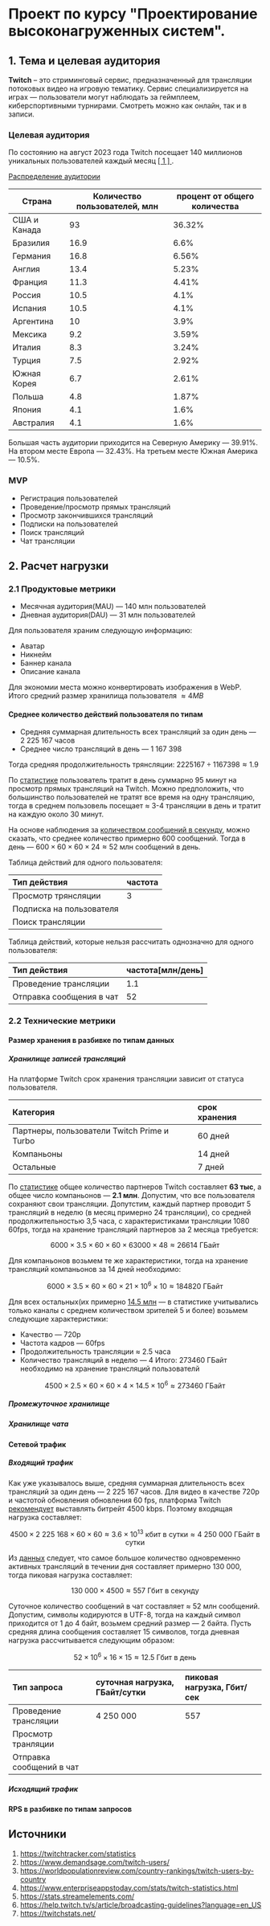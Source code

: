 # Проект по курсу "Проектирование высоконагруженных систем".

## 1. Тема и целевая аудитория

**Twitch** – это стриминговый сервис, предназначенный для трансляции потоковых видео на игровую тематику. Сервис специализируется на играх — пользователи могут наблюдать за геймплеем, киберспортивными турнирами. Смотреть можно как онлайн, так и в записи.

### Целевая аудитория

По состоянию на август 2023 года Twitch посещает 140 миллионов уникальных пользователей каждый месяц [ \[ 1 \] ][2].

[Распределение аудитории][3]

| Страна       | Количество пользователей, млн | процент от общего количества |
| ------------ | ----------------------------- | ---------------------------- |
| США и Канада | 93                            | 36.32%                       |
| Бразилия     | 16.9                          | 6.6%                         |
| Германия     | 16.8                          | 6.56%                        |
| Англия       | 13.4                          | 5.23%                        |
| Франция      | 11.3                          | 4.41%                        |
| Россия       | 10.5                          | 4.1%                         |
| Испания      | 10.5                          | 4.1%                         |
| Аргентина    | 10                            | 3.9%                         |
| Мексика      | 9.2                           | 3.59%                        |
| Италия       | 8.3                           | 3.24%                        |
| Турция       | 7.5                           | 2.92%                        |
| Южная Корея  | 6.7                           | 2.61%                        |
| Польша       | 4.8                           | 1.87%                        |
| Япония       | 4.1                           | 1.6%                         |
| Австралия    | 4.1                           | 1.6%                         |

Большая часть аудитории приходится на Северную Америку — 39.91%. На втором месте Европа — 32.43%. На третьем месте Южная Америка — 10.5%.

### MVP

- Регистрация пользователей
- Проведение/просмотр прямых трансляций
- Просмотр закончившихся трансляций
- Подписки на пользователей
- Поиск трансляций
- Чат трансляции

## 2. Расчет нагрузки

### 2.1 Продуктовые метрики

- Месячная аудитория(MAU) — 140 млн пользователей
- Дневная аудитория(DAU) — 31 млн пользователей

Для пользователя храним следующую информацию:

- Аватар
- Никнейм
- Баннер канала
- Описание канала

Для экономии места можно конвертировать изображения в WebP.
Итого средний размер хранилища пользователя $\approx 4 MB$

#### Среднее количество действий пользователя по типам

- Средняя суммарная длительность всех трансляций за один день — 2 225 167 часов
- Среднее число трансляций в день — 1 167 398

Тогда средняя продолжительность трянсляции: $2225167 \div 1167398 \approx 1.9$

По [статистике][4] пользователь тратит в день суммарно 95 минут на просмотр прямых трансляций на Twitch.
Можно предположить, что большинство пользователей не тратят все время на одну трансляцию, тогда в среднем пользовель посещает $\approx$ 3-4 трансляции в день и тратит на каждую около 30 минут.

На основе наблюдения за [количеством сообщений в секунду][5], можно сказать, что среднее количество примерно 600 сообщений. Тогда в день — $600 \times 60 \times 60 \times 24 \approx 52$ млн сообщений в день.

Таблица действий для одного пользователя:

| Тип действия             | частота |
| :----------------------- | :------ |
| Просмотр трянсляции      | 3       |
| Подписка на пользователя |         |
| Поиск трансляции         |         |

Таблица действий, которые нельзя рассчитать однозначно для одного пользователя:

| Тип действия             | частота\[млн/день\] |
| :----------------------- | :------------------ |
| Проведение трансляции    | 1.1                 |
| Отправка сообщения в чат | 52                  |

### 2.2 Технические метрики

#### Размер хранения в разбивке по типам данных

##### Хранилище записей трансляций

На платформе Twitch срок хранения трансляции зависит от статуса пользователя.

| Категория                                   | срок хранения |
| :------------------------------------------ | :------------ |
| Партнеры, пользователи Twitch Prime и Turbo | 60 дней       |
| Компаньоны                                  | 14 дней       |
| Остальные                                   | 7 дней        |

По [статистике](https://streamscharts.com/overview/partners) общее количество партнеров Twitch составляет **63 тыс**, а общее число компаньонов — **2.1 млн**. Допустим, что все пользователя сохраняют свои трансляции.
Допутстим, каждый партнер проводит 5 трансляций в неделю (в месяц примерно 24 трансляции), со средней продолжительностью 3,5 часа, с характеристиками трансляции 1080 60fps, тогда на хранение трансляций партнеров за 2 месяца требуется:

$$
6000 \times 3.5 \times 60 \times 60 \times 63000 \times 48 \approx 26614 \ \text{ГБайт}
$$

Для компаньонов возьмем те же характеристики, тогда на хранение трансляций компаньонов за 14 дней необходимо:

$$
6000 \times 3.5 \times 60 \times 60 \times 21 \times 10^{6} \times 10 \approx 184820 \ \text{ГБайт}
$$

Для всех остальных(их примерно [14.5 млн]() — в статистике учитывались только каналы с среднем количеством зрителей 5 и более) возьмем следующие характеристики:

- Качество — 720p
- Частота кадров — 60fps
- Продолжительность трансляции $\approx$ 2.5 часа
- Количество трансляций в неделю — 4
  Итого: 273460 ГБайт необходимо на хранение трансляций пользователй

$$
4500 \times 2.5 \times 60 \times 60 \times 4 \times 14.5 \times 10^{6} \approx 273460 \ \text{ГБайт}
$$

##### Промежуточное хранилище

##### Хранилище чата

#### Сетевой трафик

##### Входящий трафик

Как уже указывалось выше, средняя суммарная длительность всех трансляций за один день — 2 225 167 часов. Для видео в качестве 720p и частотой обновления обновления 60 fps, платформа Twitch [рекомендует][6] выставлять битрейт 4500 kbps.
Поэтому входящая нагрузка составляет:

$$
4500 \times2\ 225\ 168  \times 60 \times 60 \approx 3.6 \times 10^{13} \ \text{кбит в сутки} \approx 4 \ 250 \ 000 \ \text{ГБайт в сутки}
$$

Из [данных][1] следует, что самое большое количество одновременно активных трансляций в течении дня составляет примерно 130 000, тогда пиковая нагрузка составляет:

$$
130\ 000 \times 4500 \approx 557 ~ \text{Гбит в секунду}
$$

Суточное количество сообщений в чат составляет $\approx$ 52 млн сообщений.
Допустим, символы кодируются в UTF-8, тогда на каждый символ приходится от 1 до 4 байт, возьмем средний размер — 2 байта. Пусть средняя длина сообщения составляет 15 символов, тогда дневная нагрузка рассчитывается следующим образом:

$$
52 \times 10^{6}\times 16 \times 15 \approx 12.5 ~ \text{Гбит в день}
$$

| Тип запроса              | суточная нагрузка, ГБайт/сутки | пиковая нагрузка, Гбит/сек |
| :----------------------- | :----------------------------- | :------------------------- |
| Проведение трансляции    | 4 250 000                      | 557                        |
| Просмотр транляции       |                                |                            |
| Отправка сообщений в чат |                                |                            |

##### Исходящий трафик

#### RPS в разбивке по типам запросов

## Источники

1. https://twitchtracker.com/statistics
2. https://www.demandsage.com/twitch-users/
3. https://worldpopulationreview.com/country-rankings/twitch-users-by-country
4. https://www.enterpriseappstoday.com/stats/twitch-statistics.html
5. https://stats.streamelements.com/
6. https://help.twitch.tv/s/article/broadcasting-guidelines?language=en_US
7. https://twitchstats.net/

[1]: https://twitchtracker.com/statistics
[2]: https://www.demandsage.com/twitch-users/
[3]: https://worldpopulationreview.com/country-rankings/twitch-users-by-country
[4]: https://www.enterpriseappstoday.com/stats/twitch-statistics.html
[5]: https://stats.streamelements.com/
[6]: https://help.twitch.tv/s/article/broadcasting-guidelines?language=en_US
[7]: https://twitchstats.net/
